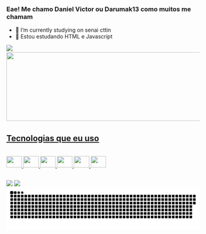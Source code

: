 ### Eae! Me chamo Daniel Victor ou Darumak13 como muitos me chamam
- 🔭 I’m currently studying on senai cttin
- 🌱 Estou estudando HTML e Javascript

<div> 
  <a href="https://github.com/Darumak13">
  <img height="180cm" src="https://github-readme-stats.vercel.app/api?username=Darumak13&show_icons=true&theme=synthwave&include_all_commits=true&count_private=tue"/>
  <img height="180cm" width="576" src="https://github-readme-stats.vercel.app/api/top-langs/?username=Darumak13&theme=synthwave&hide_border=false&include_all_commits=true&count_private=true&layout=compact"/>
</div>

## Tecnologias que eu uso

<div style="display: inline_block"><br>
  <img align="center  alt="Daru-C" height="30" width="40" src="https://cdn.jsdelivr.net/gh/devicons/devicon@latest/icons/c/c-original.svg">
  <img align="center  alt="Daru-C++" height="30" width="40" src="https://cdn.jsdelivr.net/gh/devicons/devicon@latest/icons/cplusplus/cplusplus-original.svg" />
  <img align="center  alt="Daru-Java" height="30" width="40" src="https://cdn.jsdelivr.net/gh/devicons/devicon@latest/icons/java/java-original-wordmark.svg" />
  <img align="center  alt="Daru-JS" height="30" width="40" src="https://cdn.jsdelivr.net/gh/devicons/devicon@latest/icons/javascript/javascript-original.svg" />
  <img align="center  alt="Daru-SQL" height="30" width="40" src="https://cdn.jsdelivr.net/gh/devicons/devicon@latest/icons/mysql/mysql-original-wordmark.svg" />
  <img align="center  alt="Daru-HTML" height="30" width="40" src="https://cdn.jsdelivr.net/gh/devicons/devicon@latest/icons/html5/html5-original.svg" />
</div>

## 

<div> 
  <a href = "Daniel:danielvictor65.dv@gmail.com"><img src="https://img.shields.io/badge/-Gmail-%23333?style=for-the-badge&logo=gmail&logoColor=white" target="_blank"></a>
  <a href="www.linkedin.com/in/daniel4213" target="_blank"><img src="https://img.shields.io/badge/-LinkedIn-%230077B5?style=for-the-badge&logo=linkedin&logoColor=white" target="_blank"></a> 
</div>

<picture>
  <source media="(prefers-color-scheme: dark)" srcset="https://raw.githubusercontent.com/Darumak13/Darumak13/output/github-contribution-grid-snake-dark.svg">
  <source media="(prefers-color-scheme: light)" srcset="https://raw.githubusercontent.com/Darumak13/Darumak13/output/github-contribution-grid-snake.svg">
  <img alt="github contribution grid snake animation" src="https://raw.githubusercontent.com/Darumak13/Darumak13/output/github-contribution-grid-snake.svg">
</picture>

<!--

Here are some ideas to get you started:

- 👯 I’m looking to collaborate on ...
- 🤔 I’m looking for help with ...
- 💬 Ask me about ...
- 📫 How to reach me: ...
- 😄 Pronouns: ...
- ⚡ Fun fact: ...
-->
